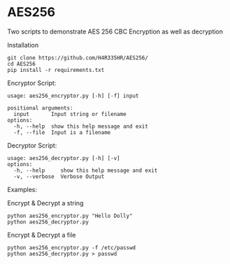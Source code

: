 # AES256
Two scripts to demonstrate AES 256 CBC Encryption as well as decryption

Installation
```
git clone https://github.com/H4R335HR/AES256/
cd AES256
pip install -r requirements.txt
```


Encryptor Script:

```
usage: aes256_encryptor.py [-h] [-f] input

positional arguments:
  input       Input string or filename
options:
  -h, --help  show this help message and exit
  -f, --file  Input is a filename
```


Decryptor Script:
```
usage: aes256_decryptor.py [-h] [-v]
options:
  -h, --help     show this help message and exit
  -v, --verbose  Verbose Output
```

Examples:

Encrypt & Decrypt a string
```
python aes256_encryptor.py "Hello Dolly"
python aes256_decryptor.py
```

Encrypt & Decrypt a file
```
python aes256_encryptor.py -f /etc/passwd
python aes256_decryptor.py > passwd
```
